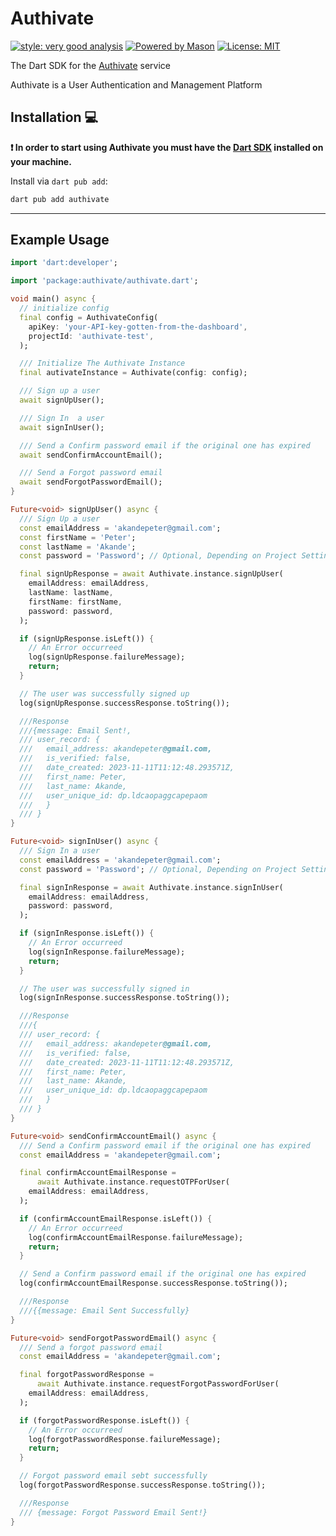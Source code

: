 # Authivate

[![style: very good analysis][very_good_analysis_badge]][very_good_analysis_link]
[![Powered by Mason](https://img.shields.io/endpoint?url=https%3A%2F%2Ftinyurl.com%2Fmason-badge)](https://github.com/felangel/mason)
[![License: MIT][license_badge]][license_link]

The Dart SDK for the [Authivate](https://authivate.com) service

Authivate is a User Authentication and Management Platform
## Installation 💻

**❗ In order to start using Authivate you must have the [Dart SDK][dart_install_link] installed on your machine.**

Install via `dart pub add`:

```sh
dart pub add authivate
```

---
## Example Usage
```dart
import 'dart:developer';

import 'package:authivate/authivate.dart';

void main() async {
  // initialize config
  final config = AuthivateConfig(
    apiKey: 'your-API-key-gotten-from-the-dashboard',
    projectId: 'authivate-test',
  );

  /// Initialize The Authivate Instance
  final autivateInstance = Authivate(config: config);

  /// Sign up a user
  await signUpUser();

  /// Sign In  a user
  await signInUser();

  /// Send a Confirm password email if the original one has expired
  await sendConfirmAccountEmail();

  /// Send a Forgot password email
  await sendForgotPasswordEmail();
}

Future<void> signUpUser() async {
  /// Sign Up a user
  const emailAddress = 'akandepeter@gmail.com';
  const firstName = 'Peter';
  const lastName = 'Akande';
  const password = 'Password'; // Optional, Depending on Project Settings

  final signUpResponse = await Authivate.instance.signUpUser(
    emailAddress: emailAddress,
    lastName: lastName,
    firstName: firstName,
    password: password,
  );

  if (signUpResponse.isLeft()) {
    // An Error occurreed
    log(signUpResponse.failureMessage);
    return;
  }

  // The user was successfully signed up
  log(signUpResponse.successResponse.toString());

  ///Response
  ///{message: Email Sent!,
  /// user_record: {
  ///   email_address: akandepeter@gmail.com,
  ///   is_verified: false,
  ///   date_created: 2023-11-11T11:12:48.293571Z,
  ///   first_name: Peter,
  ///   last_name: Akande,
  ///   user_unique_id: dp.ldcaopaggcapepaom
  ///   }
  /// }
}

Future<void> signInUser() async {
  /// Sign In a user
  const emailAddress = 'akandepeter@gmail.com';
  const password = 'Password'; // Optional, Depending on Project Settings

  final signInResponse = await Authivate.instance.signInUser(
    emailAddress: emailAddress,
    password: password,
  );

  if (signInResponse.isLeft()) {
    // An Error occurreed
    log(signInResponse.failureMessage);
    return;
  }

  // The user was successfully signed in
  log(signInResponse.successResponse.toString());

  ///Response
  ///{
  /// user_record: {
  ///   email_address: akandepeter@gmail.com,
  ///   is_verified: false,
  ///   date_created: 2023-11-11T11:12:48.293571Z,
  ///   first_name: Peter,
  ///   last_name: Akande,
  ///   user_unique_id: dp.ldcaopaggcapepaom
  ///   }
  /// }
}

Future<void> sendConfirmAccountEmail() async {
  /// Send a Confirm password email if the original one has expired
  const emailAddress = 'akandepeter@gmail.com';

  final confirmAccountEmailResponse =
      await Authivate.instance.requestOTPForUser(
    emailAddress: emailAddress,
  );

  if (confirmAccountEmailResponse.isLeft()) {
    // An Error occurreed
    log(confirmAccountEmailResponse.failureMessage);
    return;
  }

  // Send a Confirm password email if the original one has expired
  log(confirmAccountEmailResponse.successResponse.toString());

  ///Response
  ///{{message: Email Sent Successfully}
}

Future<void> sendForgotPasswordEmail() async {
  /// Send a forgot password email
  const emailAddress = 'akandepeter@gmail.com';

  final forgotPasswordResponse =
      await Authivate.instance.requestForgotPasswordForUser(
    emailAddress: emailAddress,
  );

  if (forgotPasswordResponse.isLeft()) {
    // An Error occurreed
    log(forgotPasswordResponse.failureMessage);
    return;
  }

  // Forgot password email sebt successfully
  log(forgotPasswordResponse.successResponse.toString());

  ///Response
  /// {message: Forgot Password Email Sent!}
}


```





[dart_install_link]: https://dart.dev/get-dart
[github_actions_link]: https://docs.github.com/en/actions/learn-github-actions
[license_badge]: https://img.shields.io/badge/license-MIT-blue.svg
[license_link]: https://opensource.org/licenses/MIT
[logo_black]: https://raw.githubusercontent.com/VGVentures/very_good_brand/main/styles/README/vgv_logo_black.png#gh-light-mode-only
[logo_white]: https://raw.githubusercontent.com/VGVentures/very_good_brand/main/styles/README/vgv_logo_white.png#gh-dark-mode-only
[mason_link]: https://github.com/felangel/mason
[very_good_analysis_badge]: https://img.shields.io/badge/style-very_good_analysis-B22C89.svg
[very_good_analysis_link]: https://pub.dev/packages/very_good_analysis
[very_good_coverage_link]: https://github.com/marketplace/actions/very-good-coverage
[very_good_ventures_link]: https://verygood.ventures
[very_good_ventures_link_light]: https://verygood.ventures#gh-light-mode-only
[very_good_ventures_link_dark]: https://verygood.ventures#gh-dark-mode-only
[very_good_workflows_link]: https://github.com/VeryGoodOpenSource/very_good_workflows
